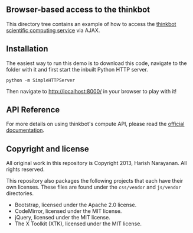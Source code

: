 ## Browser-based access to the thinkbot

This directory tree contains an example of how to access the [thinkbot
scientific computing service](https://thinkbot.net/) via AJAX.

## Installation

The easiest way to run this demo is to download this code, navigate to
the folder with it and first start the inbuilt Python HTTP server.

    python -m SimpleHTTPServer

Then navigate to [http://localhost:8000/](http://localhost:8000/) in
your browser to play with it!

## API Reference

For more details on using thinkbot's compute API, please read the
[official documentation](https://thinkbot.net/docs/).

## Copyright and license

All original work in this repository is Copyright 2013, Harish
Narayanan. All rights reserved.

This repository also packages the following projects that each have their
own licenses. These files are found under the ``css/vendor`` and
``js/vendor`` directories.

* Bootstrap, licensed under the Apache 2.0 license.
* CodeMirror, licensed under the MIT license.
* jQuery, licensed under the MIT license.
* The X Toolkit (XTK), licensed under the MIT license.


